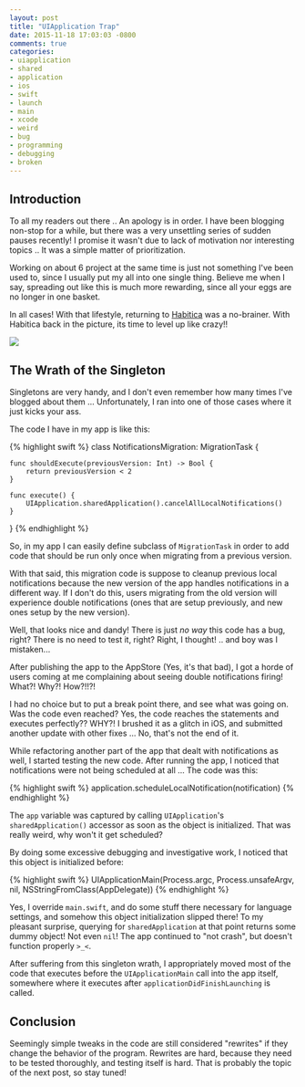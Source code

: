 ```yaml
---
layout: post
title: "UIApplication Trap"
date: 2015-11-18 17:03:03 -0800
comments: true
categories: 
- uiapplication
- shared
- application
- ios
- swift
- launch
- main
- xcode
- weird
- bug
- programming
- debugging
- broken
---
```


## Introduction

To all my readers out there .. An apology is in order. I have been blogging non-stop for a while, but there was a very unsettling series of sudden pauses recently! I promise it wasn't due to lack of motivation nor interesting topics .. It was a simple matter of prioritization.

Working on about 6 project at the same time is just not something I've been used to, since I usually put my all into one single thing. Believe me when I say, spreading out like this is much more rewarding, since all your eggs are no longer in one basket.

In all cases! With that lifestyle, returning to [Habitica](http://habitica.com) was a no-brainer. With Habitica back in the picture, its time to level up like crazy!!

![](http://mazyod.com/images/lvlup.gif)

## The Wrath of the Singleton

Singletons are very handy, and I don't even remember how many times I've blogged about them ... Unfortunately, I ran into one of those cases where it just kicks your ass.

The code I have in my app is like this:

{% highlight swift %}
class NotificationsMigration: MigrationTask {
    
    func shouldExecute(previousVersion: Int) -> Bool {
        return previousVersion < 2
    }
    
    func execute() {
        UIApplication.sharedApplication().cancelAllLocalNotifications()
    }
}
{% endhighlight %}

So, in my app I can easily define subclass of `MigrationTask` in order to add code that should be run only once when migrating from a previous version. 

With that said, this migration code is suppose to cleanup previous local notifications because the new version of the app handles notifications in a different way. If I don't do this, users migrating from the old version will experience double notifications (ones that are setup previously, and new ones setup by the new version).

Well, that looks nice and dandy! There is just _no way_ this code has a bug, right? There is no need to test it, right? Right, I thought! .. and boy was I mistaken...

After publishing the app to the AppStore (Yes, it's that bad), I got a horde of users coming at me complaining about seeing double notifications firing! What?! Why?! How?!!?!

I had no choice but to put a break point there, and see what was going on. Was the code even reached? Yes, the code reaches the statements and executes perfectly?? WHY?! I brushed it as a glitch in iOS, and submitted another update with other fixes ... No, that's not the end of it.

While refactoring another part of the app that dealt with notifications as well, I started testing the new code. After running the app, I noticed that notifications were not being scheduled at all ... The code was this:

{% highlight swift %}
application.scheduleLocalNotification(notification)
{% endhighlight %}

The `app` variable was captured by calling `UIApplication`'s `sharedApplication()` accessor as soon as the object is initialized. That was really weird, why won't it get scheduled?

By doing some excessive debugging and investigative work, I noticed that this object is initialized before:

{% highlight swift %}
UIApplicationMain(Process.argc, Process.unsafeArgv, nil, NSStringFromClass(AppDelegate))
{% endhighlight %}

Yes, I override `main.swift`, and do some stuff there necessary for language settings, and somehow this object initialization slipped there! To my pleasant surprise, querying for `sharedApplication` at that point returns some dummy object! Not even `nil`! The app continued to "not crash", but doesn't function properly `>_<`.

After suffering from this singleton wrath, I appropriately moved most of the code that executes before the `UIApplicationMain` call into the app itself, somewhere where it executes after `applicationDidFinishLaunching` is called.

## Conclusion

Seemingly simple tweaks in the code are still considered "rewrites" if they change the behavior of the program. Rewrites are hard, because they need to be tested thoroughly, and testing itself is hard. That is probably the topic of the next post, so stay tuned!
